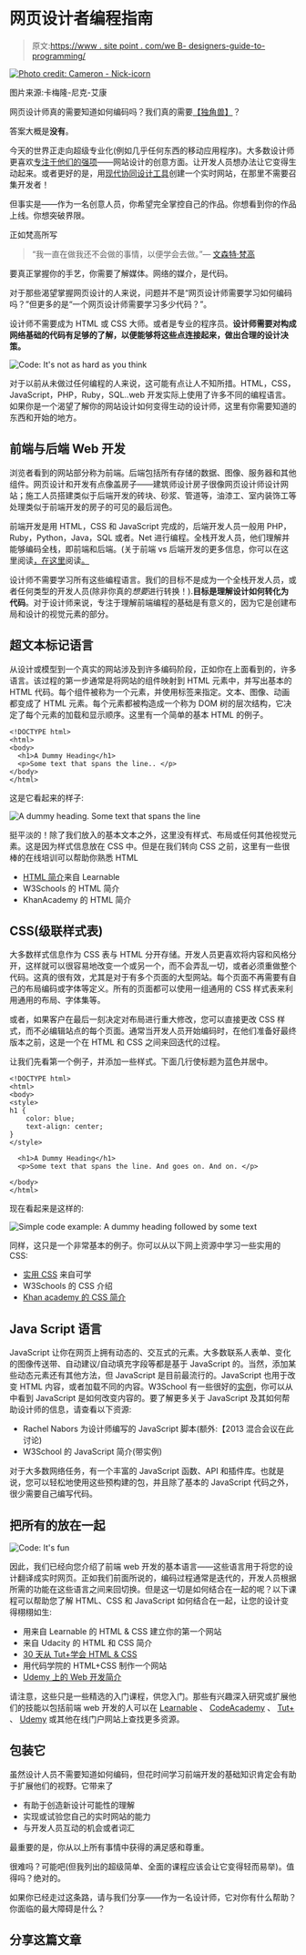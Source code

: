 # 网页设计者编程指南

> 原文:[https://www . site point . com/we B- designers-guide-to-programming/](https://www.sitepoint.com/web-designers-guide-to-programming/)

[![Photo credit: Cameron -  Nick-icorn](../Images/e1e8a87021a9b7cd6487b4691f8cbb1b.png)](https://www.flickr.com/photos/32268485@N07/9109957947)

图片来源:卡梅隆-尼克-艾康

网页设计师真的需要知道如何编码吗？我们真的需要[【独角兽】](http://webdesign.tutsplus.com/articles/my-thoughts-on-unicorns-in-the-mystical-world-of-ux--webdesign-17999)？

答案大概是**没有**。

今天的世界正走向超级专业化(例如几乎任何东西的移动应用程序)。大多数设计师更喜欢[专注于他们的强项](http://torquemag.io/designers-code/)——网站设计的创意方面。让开发人员想办法让它变得生动起来。或者更好的是，用[现代协同设计工具](https://boagworld.com/design/why-codesign-tools-are-the-future-of-web-design/)创建一个实时网站，在那里不需要召集开发者！

但事实是——作为一名创意人员，你希望完全掌控自己的作品。你想看到你的作品上线。你想突破界限。

正如梵高所写

> “我一直在做我还不会做的事情，以便学会去做。”— [文森特·梵高](http://vangoghletters.org/vg/letters/let528/letter.html)

要真正掌握你的手艺，你需要了解媒体。网络的媒介，是代码。

对于那些渴望掌握网页设计的人来说，问题并不是“网页设计师需要学习如何编码吗？”但更多的是“一个网页设计师需要学习多少代码？”。

设计师不需要成为 HTML 或 CSS 大师。或者是专业的程序员。**设计师需要对构成网络基础的代码有足够的了解，以便能够将这些点连接起来，做出合理的设计决策。**

![Code: It's not as hard as you think](../Images/3bc13a511321935056557e212ca5e046.png)

对于以前从未做过任何编程的人来说，这可能有点让人不知所措。HTML，CSS，JavaScript，PHP，Ruby，SQL..web 开发实际上使用了许多不同的编程语言。如果你是一个渴望了解你的网站设计如何变得生动的设计师，这里有你需要知道的东西和开始的地方。

## 前端与后端 Web 开发

浏览者看到的网站部分称为前端。后端包括所有存储的数据、图像、服务器和其他组件。网页设计和开发有点像盖房子——建筑师设计房子很像网页设计师设计网站；施工人员搭建类似于后端开发的砖块、砂浆、管道等，油漆工、室内装饰工等处理类似于前端开发的房子的可见的最后润色。

前端开发是用 HTML，CSS 和 JavaScript 完成的，后端开发人员一般用 PHP，Ruby，Python，Java，SQL 或者。Net 进行编程。全栈开发人员，他们理解并能够编码全栈，即前端和后端。(关于前端 vs 后端开发的更多信息，你可以在这里阅读[，在这里](http://blog.bloc.io/frontend-vs-backend-web-development/)阅读[。](http://blog.udacity.com/2014/12/front-end-vs-back-end-vs-full-stack-web-developers.html)

设计师不需要学习所有这些编程语言。我们的目标不是成为一个全栈开发人员，或者任何类型的开发人员(除非你真的*想要*进行转换！).**目标是理解设计如何转化为代码**。对于设计师来说，专注于理解前端编程的基础是有意义的，因为它是创建布局和设计的视觉元素的部分。

## 超文本标记语言

从设计或模型到一个真实的网站涉及到许多编码阶段，正如你在上面看到的，许多语言。该过程的第一步通常是将网站的组件映射到 HTML 元素中，并写出基本的 HTML 代码。每个组件被称为一个元素，并使用标签来指定。文本、图像、动画都变成了 HTML 元素。每个元素都被构造成一个称为 DOM 树的层次结构，它决定了每个元素的加载和显示顺序。这里有一个简单的基本 HTML 的例子。

```
<!DOCTYPE html>
<html>
<body>
  <h1>A Dummy Heading</h1>
  <p>Some text that spans the line.. </p>
</body>
</html>
```

这是它看起来的样子:

![A dummy heading. Some text that spans the line](../Images/e98f4794720b0f2a523e56ab72f9dfac.png)

挺平淡的！除了我们放入的基本文本之外，这里没有样式、布局或任何其他视觉元素。这是因为样式信息放在 CSS 中。但是在我们转向 CSS 之前，这里有一些很棒的在线培训可以帮助你熟悉 HTML

*   [HTML 简介](https://learnable.com/courses/introduction-to-html-2897)来自 Learnable
*   W3Schools 的 HTML 简介
*   KhanAcademy 的 HTML 简介

## CSS(级联样式表)

大多数样式信息作为 CSS 表与 HTML 分开存储。开发人员更喜欢将内容和风格分开，这样就可以很容易地改变一个或另一个，而不会弄乱一切，或者必须重做整个代码。这真的很有效，尤其是对于有多个页面的大型网站。每个页面不再需要有自己的布局编码或字体等定义。所有的页面都可以使用一组通用的 CSS 样式表来利用通用的布局、字体集等。

或者，如果客户在最后一刻决定对布局进行重大修改，您可以直接更改 CSS 样式，而不必编辑站点的每个页面。通常当开发人员开始编码时，在他们准备好最终版本之前，这是一个在 HTML 和 CSS 之间来回迭代的过程。

让我们先看第一个例子，并添加一些样式。下面几行使标题为蓝色并居中。

```
<!DOCTYPE html>
<html>
<body>
<style>
h1 {
    color: blue;
    text-align: center;
}
</style>

  <h1>A Dummy Heading</h1>
  <p>Some text that spans the line. And goes on. And on. </p>

</body>
</html>
```

现在看起来是这样的:

![Simple code example: A dummy heading followed by some text](../Images/5f10ba7b86517cacaa55d98a1d0efa53.png)

同样，这只是一个非常基本的例子。你可以从以下网上资源中学习一些实用的 CSS:

*   [实用 CSS](https://learnable.com/courses/practical-css-198) 来自可学
*   W3Schools 的 CSS 介绍
*   [Khan academy 的 CSS 简介](https://www.khanacademy.org/computing/computer-programming/html-css/intro-to-css/p/css-basics)

## Java Script 语言

JavaScript 让你在网页上拥有动态的、交互式的元素。大多数联系人表单、变化的图像传送带、自动建议/自动填充字段等都是基于 JavaScript 的。当然，添加某些动态元素还有其他方法，但 JavaScript 是目前最流行的。JavaScript 也用于改变 HTML 内容，或者加载不同的内容。W3School 有一些很好的[实例](http://www.w3schools.com/js/js_intro.asp)，你可以从中看到 JavaScript 是如何改变内容的。要了解更多关于 JavaScript 及其如何帮助设计师的信息，请查看以下资源:

*   Rachel Nabors 为设计师编写的 JavaScript 脚本(额外:【2013 混合会议在此讨论)
*   W3School 的 JavaScript 简介(带实例)

对于大多数网络任务，有一个丰富的 JavaScript 函数、API 和插件库。也就是说，您可以轻松地使用这些预构建的包，并且除了基本的 JavaScript 代码之外，很少需要自己编写代码。

## 把所有的放在一起

![Code: It's fun](../Images/ec67af363de8ecb6b69ef08a9be24fc6.png)

因此，我们已经向您介绍了前端 web 开发的基本语言——这些语言用于将您的设计翻译成实时网页。正如我们前面所说的，编码过程通常是迭代的，开发人员根据所需的功能在这些语言之间来回切换。但是这一切是如何结合在一起的呢？以下课程可以帮助您了解 HTML、CSS 和 JavaScript 如何结合在一起，让您的设计变得栩栩如生:

*   用来自 Learnable 的 HTML & CSS 建立你的第一个网站
*   来自 Udacity 的 HTML 和 CSS 简介
*   [30 天从 Tut+学会 HTML & CSS](http://webdesign.tutsplus.com/courses/30-days-to-learn-html-css)
*   用代码学院的 HTML+CSS 制作一个网站
*   [Udemy 上的 Web 开发简介](https://www.udemy.com/introduction-to-web-development/)

请注意，这些只是一些精选的入门课程，供您入门。那些有兴趣深入研究或扩展他们的技能以包括前端 web 开发的人可以在 [Learnable](http://learnable.com) 、 [CodeAcademy](http://www.codecademy.com/) 、 [Tut+](http://tutplus.com) 、 [Udemy](http://udemy.com) 或其他在线门户网站上查找更多资源。

## 包装它

虽然设计人员不需要知道如何编码，但花时间学习前端开发的基础知识肯定会有助于扩展他们的视野。它带来了

*   有助于创造新设计可能性的理解
*   实现或试验您自己的实时网站的能力
*   与开发人员互动的机会或者词汇

最重要的是，你从以上所有事情中获得的满足感和尊重。

很难吗？可能吧(但我列出的超级简单、全面的课程应该会让它变得轻而易举)。值得吗？绝对的。

如果你已经走过这条路，请与我们分享——作为一名设计师，它对你有什么帮助？你面临的最大障碍是什么？

## 分享这篇文章